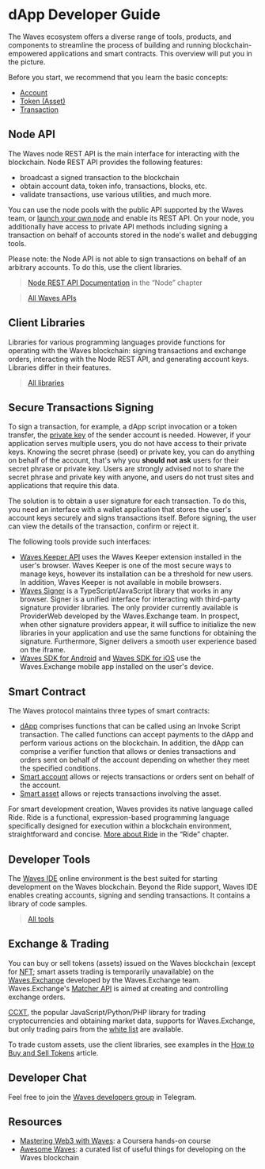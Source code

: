 # dApp Developer Guide

The Waves ecosystem offers a diverse range of tools, products, and components to streamline the process of building and running  blockchain-empowered applications and smart contracts. This overview will put you in the picture.

Before you start, we recommend that you learn the basic concepts:

* [Account](/en/blockchain/account/)
* [Token (Asset)](/en/blockchain/token/)
* [Transaction](/en/blockchain/transaction/)

## Node API

The Waves node REST API is the main interface for interacting with the blockchain. Node REST API provides the following features:

* broadcast a signed transaction to the blockchain
* obtain account data, token info, transactions, blocks, etc.
* validate transactions, use various utilities, and much more.

You can use the node pools with the public API supported by the Waves team, or [launch your own node](/en/waves-node/how-to-install-a-node/how-to-install-a-node) and enable its REST API. On your node, you additionally have access to private API methods including signing a transaction on behalf of accounts stored in the node's wallet and debugging tools.

Please note: the Node API is not able to sign transactions on behalf of an arbitrary accounts. To do this, use the client libraries.

> [Node REST API Documentation](/en/waves-node/node-api/) in the “Node” chapter

> [All Waves APIs](/en/building-apps/waves-api-and-sdk/)

## Client Libraries

Libraries for various programming languages provide functions for operating with the Waves blockchain: signing transactions and exchange orders, interacting with the Node REST API, and generating account keys. Libraries differ in their features.

> [All libraries](/en/building-apps/waves-api-and-sdk/client-libraries/)

## Secure Transactions Signing

To sign a transaction, for example, a dApp script invocation or a token transfer, the [private key](/en/blockchain/account/#keys) of the sender account is needed. However, if your application serves multiple users, you do not have access to their private keys. Knowing the secret phrase (seed) or private key, you can do anything on behalf of the account, that's why you **should not ask** users for their secret phrase or private key. Users are strongly advised not to share the secret phrase and private key with anyone, and users do not trust sites and applications that require this data.

The solution is to obtain a user signature for each transaction. To do this, you need an interface with a wallet application that stores the user's account keys securely and signs transactions itself. Before signing, the user can view the details of the transaction, confirm or reject it.

The following tools provide such interfaces:

* [Waves Keeper API](/en/ecosystem/waves-keeper/waves-keeper-api) uses the Waves Keeper extension installed in the user's browser. Waves Keeper is one of the most secure ways to manage keys, however its installation can be a threshold for new users. In addition, Waves Keeper is not available in mobile browsers.
* [Waves Signer](/en/building-apps/waves-api-and-sdk/client-libraries/signer) is a TypeScript/JavaScript library that works in any browser. Signer is a unified interface for interacting with third-party signature provider libraries. The only provider currently available is ProviderWeb developed by the Waves.Exchange team. In prospect, when other signature providers appear, it will suffice to initialize the new libraries in your application and use the same functions for obtaining the signature. Furthermore, Signer delivers a smooth user experience based on the iframe.
* [Waves SDK for Android](https://github.com/wavesplatform/WavesSDK-android) and [Waves SDK for iOS](https://github.com/wavesplatform/WavesSDK-iOS) use the Waves.Exchange mobile app installed on the user's device.

## Smart Contract

The Waves protocol maintains three types of smart contracts:

* [dApp](/en/building-apps/smart-contracts/what-is-a-dapp) comprises functions that can be called using an Invoke Script transaction. The called functions can accept payments to the dApp and perform various actions on the blockchain. In addition, the dApp can comprise a verifier function that allows or denies transactions and orders sent on behalf of the account depending on whether they meet the specified conditions.
* [Smart account](/en/building-apps/smart-contracts/what-is-smart-account) allows or rejects transactions or orders sent on behalf of the account.
* [Smart asset](/en/building-apps/smart-contracts/smart-assets) allows or rejects transactions involving the asset.

For smart development creation, Waves provides its native language called Ride. Ride is a functional, expression-based programming language specifically designed for execution within a blockchain environment, straightforward and concise. [More about Ride](/en/ride/) in the “Ride” chapter.

## Developer Tools

The [Waves IDE](/en/building-apps/smart-contracts/tools/waves-ide) online environment is the best suited for starting development on the Waves blockchain. Beyond the Ride support, Waves IDE enables creating accounts, signing and sending transactions. It contains a library of code samples.

> [All tools](/en/building-apps/smart-contracts/tools/)

## Exchange & Trading

You can buy or sell tokens (assets) issued on the Waves blockchain (except for [NFT](/en/blockchain/token/non-fungible-token); smart assets trading is temporarily unavailable) on the [Waves.Exchange](https://waves.exchange/) developed by the Waves.Exchange team. Waves.Exchange's [Matcher API](https://docs.waves.exchange/en/waves-matcher/matcher-api) is aimed at creating and controlling exchange orders.

[CCXT](https://docs.waves.exchange/en/ccxt/), the popular JavaScript/Python/PHP library for trading cryptocurrencies and obtaining market data, supports for Waves.Exchange, but only trading pairs from the [white list](https://marketdata.wavesplatform.com/api/v1/tickers) are available.

To trade custom assets, use the client libraries, see examples in the [How to Buy and Sell Tokens](/en/building-apps/how-to/basic/trading) article.

## Developer Chat

Feel free to join the [Waves developers group](https://t.me/waves_ride_dapps_dev) in Telegram.

## Resources

* [Mastering Web3 with Waves](https://www.coursera.org/learn/mastering-web3-waves): a Coursera hands-on course
* [Awesome Waves](https://github.com/msmolyakov/awesome-waves): a curated list of useful things for developing on the Waves blockchain
